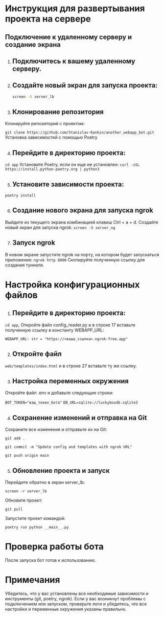 # Инструкция для развертывания проекта на сервере

## Подключение к удаленному серверу и создание экрана

1) ## Подключитесь к вашему удаленному серверу.
2) ## Создайте новый экран для запуска проекта:
   ```sh
   screen -S server_lb

3) ## Клонирование репозитория
Клонируйте репозиторий с проектом:

```git clone https://github.com/Stanislav-Kankin/another_webapp_bot.git```
Установка зависимостей с помощью Poetry


4) ## Перейдите в директорию проекта:
```cd app```
Установите Poetry, если он еще не установлен:
```curl -sSL https://install.python-poetry.org | python3```

5) ## Установите зависимости проекта:
```poetry install```

6) ## Создание нового экрана для запуска ngrok
Выйдите из текущего экрана комбинацией клавиш Ctrl + a + d.
Создайте новый экран для запуска ngrok:
```screen -S server_ng```

7) ## Запуск ngrok
В новом экране запустите ngrok на порту, на котором будет запускаться приложение:
```ngrok http 8000```
Скопируйте полученную ссылку для создания туннеля.

# Настройка конфигурационных файлов
1) ## Перейдите в директорию проекта:
```cd app```, Откройте файл 
config_reader.py и в строке 17 вставьте полученную ссылку в константу WEBAPP_URL:

```WEBAPP_URL: str = "https://<ваша_ссылка>.ngrok-free.app"```

2) ## Откройте файл
```web/templates/index.html``` и в строке 27 вставьте ту же ссылку.

3) ## Настройка переменных окружения
Откройте файл .env и добавьте следующие строки:

```BOT_TOKEN="ваш_токен_бота"```
```DB_URL=sqlite://luckyboxdb.sqlite3```

4) ## Сохранение изменений и отправка на Git
Сохраните все изменения и отправьте их на Git:

```git add .```

```git commit -m "Update config and templates with ngrok URL"```

```git push origin main```

5) ## Обновление проекта и запуск
Перейдите обратно в экран server_lb:

```screen -r server_lb```

Обновите проект:

```git pull```

Запустите проект командой:

```poetry run python __main__.py```

# Проверка работы бота
После запуска бот готов к использованию.

# Примечания
Убедитесь, что у вас установлены все необходимые зависимости и инструменты (git, poetry, ngrok).
Если у вас возникнут проблемы с подключением или запуском, проверьте логи и убедитесь, что все настройки и переменные окружения указаны правильно.